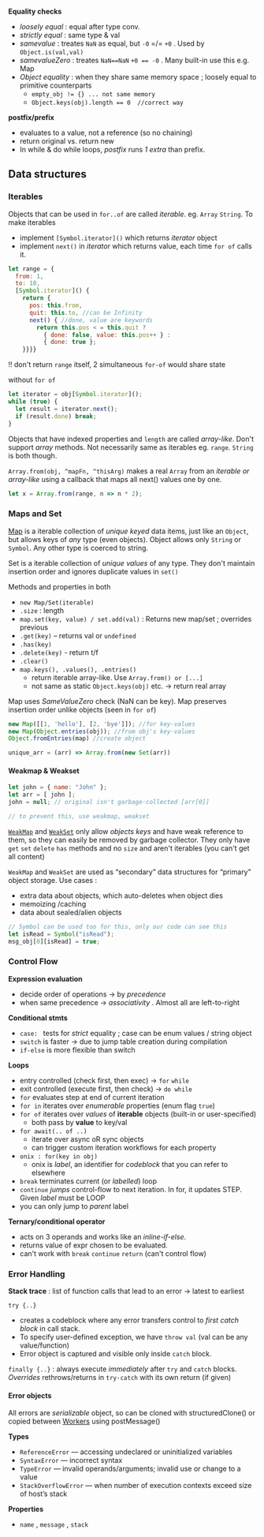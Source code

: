 
**Equality checks**
- *loosely equal* : equal after type conv.
- *strictly equal* : same type & val
- *samevalue* : treates `NaN` as equal, but `-0` =/= `+0` . Used by `Object.is(val,val)`
- *samevalueZero* : treates `NaN==NaN`  `+0 == -0` . Many built-in use this e.g. Map
- *Object equality* : when they share same memory space ; loosely equal to primitive counterparts 
	- `empty_obj != {} ... not same memory`
	- `Object.keys(obj).length == 0  //correct way`


**postfix/prefix**
- evaluates to a value, not a reference (so no chaining)
- return original vs. return new
- In while & do while loops, *postfix* runs *1 extra* than prefix.

## Data structures

### Iterables

Objects that can be used in `for..of` are called _iterable_. eg. `Array` `String`. To make iterables
- implement `[Symbol.iterator]()` which returns _iterator_ object
- implement `next()` in *iterator* which returns value, each time `for of` calls it.

```jsx
let range = {
  from: 1,
  to: 10,
  [Symbol.iterator]() {
    return {
      pos: this.from,
      quit: this.to, //can be Infinity
      next() { //done, value are keywords
        return this.pos < = this.quit ?
          { done: false, value: this.pos++ } :
          { done: true };
	}}}}
```
!! don't return `range` itself, 2 simultaneous `for-of` would share state

without `for of`
```jsx
let iterator = obj[Symbol.iterator]();
while (true) {
  let result = iterator.next();
  if (result.done) break;
}
```

Objects that have indexed properties and `length` are called _array-like_. Don't support *array* methods. Not necessarily same as iterables eg. `range`. `String` is both though.

`Array.from(obj, ^mapFn, ^thisArg)` makes a real `Array` from an *iterable or array-like* using a callback that maps all next() values one by one.
```jsx
let x = Array.from(range, n => n * 2);
```


### Maps and Set

[Map](https://developer.mozilla.org/en-US/docs/Web/JavaScript/Reference/Global_Objects/Map) is a iterable collection of *unique keyed* data items, just like an `Object`, but allows keys of *any* type (even objects). Object allows only `String` or `Symbol`. Any other type is coerced to string.

Set is a iterable collection of *unique* *values* of any type. They don't maintain insertion order and ignores duplicate values in `set()`

Methods and properties in both
- `new Map/Set(iterable)`
- `.size` : length
- `map.set(key, value) / set.add(val)` : Returns new map/set ; overrides previous
- `.get(key)` – returns val or `undefined`
- `.has(key)`
- `.delete(key)` - return t/f
- `.clear()`
- `map.keys(), .values(), .entries()` 
	- return iterable array-like. Use `Array.from() or [...]`
	- not same as static `Object.keys(obj)` etc. -> return real array

Map uses *SameValueZero* check (NaN can be key).
Map preserves insertion order unlike objects (seen in `for of`)

```jsx
new Map([[1, 'hello'], [2, 'bye']]); //for key-values
new Map(Object.entries(obj)); //from obj's key-values
Object.fromEntries(map) //create object

unique_arr = (arr) => Array.from(new Set(arr))

```

#### Weakmap & Weakset

```jsx
let john = { name: "John" };
let arr = [ john ]; 
john = null; // original isn't garbage-collected [arr[0]]

// to prevent this, use weakmap, weakset
```

[`WeakMap`](https://developer.mozilla.org/en-US/docs/Web/JavaScript/Reference/Global_Objects/WeakMap) and [`WeakSet`](https://developer.mozilla.org/en-US/docs/Web/JavaScript/Reference/Global_Objects/WeakSet) only allow *objects* *keys* and have weak reference to them, so they can easily be removed by garbage collector. They only have `get` `set` `delete` `has` methods and no `size` and aren't iterables (you can't get all content)

`WeakMap` and `WeakSet` are used as “secondary” data structures for “primary” object storage. Use cases :
- extra data about objects, which auto-deletes when object dies
- memoizing /caching 
- data about sealed/alien objects

```jsx
// Symbol can be used too for this, only our code can see this
let isRead = Symbol("isRead");
msg_obj[0][isRead] = true;
```


### Control Flow 

**Expression evaluation**
- decide order of operations -> by *precedence*
- when same precedence -> *associativity* . Almost all are left-to-right

**Conditional stmts**
- `case: ` tests for *strict* equality ; case can be enum values / string object
- `switch` is faster -> due to jump table creation during compilation
- `if-else` is more flexible than switch

**Loops**
- entry controlled (check first, then exec) -> `for` `while`
- exit controlled (execute first, then check) -> `do while`
- `for` evaluates step at end of current iteration
- `for in` iterates over *enumerable* properties (enum flag `true`) 
- `for of` iterates over *values* of **iterable** objects (built-in or user-specified)
	- both pass by **value** to key/val
- `for await(.. of ..)`
	- iterate over async oR sync objects
	- can trigger custom iteration workflows for each property
- `onix : for(key in obj)`
	- onix is *label*, an identifier for *codeblock* that you can refer to elsewhere
- `break` terminates current (or *labelled*) loop
- `continue` *jumps* control-flow to next iteration. In for, it updates STEP. Given *label* must be LOOP
- you can only jump to *parent* label

**Ternary/conditional operator**
- acts on 3 operands and works like an *inline-if-else*.
- returns value of expr chosen to be evaluated.
- can't work with `break` `continue` `return` (can't control flow)

### Error Handling

**Stack trace** : list of function calls that lead to an error -> latest to earliest

`try {..}`
- creates a codeblock where any error transfers control to *first catch block* in call stack. 
- To specify user-defined exception, we have `throw val` (val can be any value/function)
- Error object is captured and visible only inside `catch` block. 

`finally {..}` : always execute *immediately* after `try` and `catch` blocks. *Overrides* rethrows/returns in `try-catch` with its own return (if given)

#### Error objects

All errors are *serializable* object, so can be cloned with structuredClone() or copied between [Workers](https://developer.mozilla.org/en-US/docs/Web/API/Worker) using postMessage()

**Types**
- `ReferenceError` — accessing undeclared or uninitialized variables
- `SyntaxError` — incorrect syntax
- `TypeError` — invalid operands/arguments; invalid use or change to a value
- `StackOverflowError` — when number of execution contexts exceed size of host’s stack

**Properties**
- `name` , `message` , `stack` 

